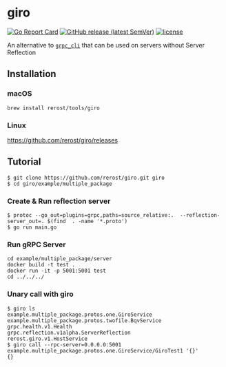 # giro
[![Go Report Card](https://goreportcard.com/badge/github.com/rerost/giro)](https://goreportcard.com/report/github.com/rerost/giro)
[![GitHub release (latest SemVer)](https://img.shields.io/github/v/release/rerost/giro)](http://github.com/rerost/giro/releases/latest)
[![license](https://img.shields.io/github/license/rerost/giro.svg)](./LICENSE)

An alternative to [`grpc_cli`](https://github.com/grpc/grpc/blob/master/doc/command_line_tool.md) that can be used on servers without Server Reflection

## Installation
### macOS
```
brew install rerost/tools/giro
```

### Linux
https://github.com/rerost/giro/releases


## Tutorial
```
$ git clone https://github.com/rerost/giro.git giro
$ cd giro/example/multiple_package
```

### Create & Run reflection server
```
$ protoc --go_out=plugins=grpc,paths=source_relative:.  --reflection-server_out=. $(find  . -name '*.proto')
$ go run main.go
```

### Run gRPC Server
```
cd example/multiple_package/server
docker build -t test .
docker run -it -p 5001:5001 test
cd ../../../
```

### Unary call with giro
```
$ giro ls
example.multiple_package.protos.one.GiroService
example.multiple_package.protos.twofile.BqvService
grpc.health.v1.Health
grpc.reflection.v1alpha.ServerReflection
rerost.giro.v1.HostService
$ giro call --rpc-server=0.0.0.0:5001 example.multiple_package.protos.one.GiroService/GiroTest1 '{}'
{}
```

